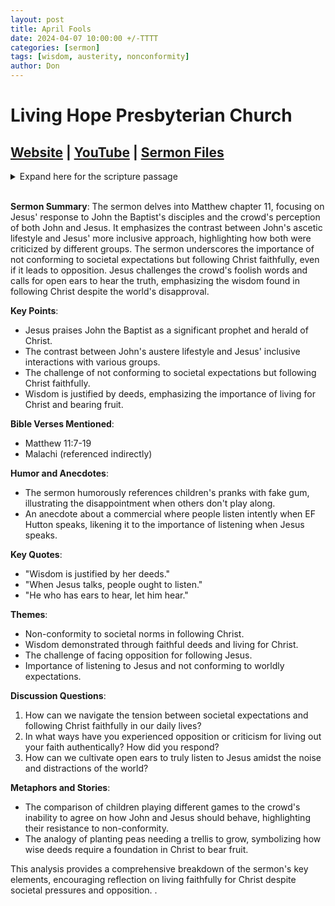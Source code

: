 ```yaml
---
layout: post
title: April Fools
date: 2024-04-07 10:00:00 +/-TTTT
categories: [sermon]
tags: [wisdom, austerity, nonconformity]
author: Don
---
```

# Living Hope Presbyterian Church 

## [Website](https://www.livinghopepresbyterian.org/) | [YouTube](https://www.youtube.com/@LivingHopePresbyterianChurch) | [Sermon Files](https://github.com/jobian-ai/LHP-Sermons/tree/main/sermons/24-04-07)

<details closed>
  <summary>Expand here for the scripture passage</summary>
<br/><br/><b>Matthew 11</b>
<br/><br/><i>
Matthew 11: 7 As they went away, Jesus began to speak to the crowds concerning John: “What did you go out into the wilderness to see? A reed shaken by the wind? 8 What then did you go out to see? A man dressed in soft clothing? Behold, those who wear soft clothing are in kings’ houses. 9 What then did you go out to see? A prophet? Yes, I tell you, and more than a prophet. 10 This is he of whom it is written,<br/><br/>
 “‘Behold, I send my messenger before your face,<br/><br/>
	who will prepare your way before you.’<br/><br/>
11 Truly, I say to you, among those born of women there has arisen no one greater than John the Baptist. Yet the one who is least in the kingdom of heaven is greater than he. 12 From the days of John the Baptist until now the kingdom of heaven has suffered violence, and the violent take it by force. 13 For all the Prophets and the Law prophesied until John, 14 and if you are willing to accept it, he is Elijah who is to come. 15 He who has ears to hear, let him hear.<br/><br/>
16 “But to what shall I compare this generation? It is like children sitting in the marketplaces and calling to their playmates,<br/><br/>
17 “‘We played the flute for you, and you did not dance; we sang a dirge, and you did not mourn.’<br/><br/>
18 For John came neither eating nor drinking, and they say, ‘He has a demon.’ 19 The Son of Man came eating and drinking, and they say, ‘Look at him! A glutton and a drunkard, a friend of tax collectors and sinners!’ Yet wisdom is justified by her deeds.” 
<br/><br/></i>
ESV: The Holy Bible, English Standard Version ©2011 Crossway Bibles, a division of Good News Publishers.  All rights reserved.
<br/><br/>
</details>
<br/>

**Sermon Summary**:
The sermon delves into Matthew chapter 11, focusing on Jesus' response to John the Baptist's disciples and the crowd's perception of both John and Jesus. It emphasizes the contrast between John's ascetic lifestyle and Jesus' more inclusive approach, highlighting how both were criticized by different groups. The sermon underscores the importance of not conforming to societal expectations but following Christ faithfully, even if it leads to opposition. Jesus challenges the crowd's foolish words and calls for open ears to hear the truth, emphasizing the wisdom found in following Christ despite the world's disapproval.

**Key Points**:
- Jesus praises John the Baptist as a significant prophet and herald of Christ.
- The contrast between John's austere lifestyle and Jesus' inclusive interactions with various groups.
- The challenge of not conforming to societal expectations but following Christ faithfully.
- Wisdom is justified by deeds, emphasizing the importance of living for Christ and bearing fruit.

**Bible Verses Mentioned**:
- Matthew 11:7-19
- Malachi (referenced indirectly)

**Humor and Anecdotes**:
- The sermon humorously references children's pranks with fake gum, illustrating the disappointment when others don't play along.
- An anecdote about a commercial where people listen intently when EF Hutton speaks, likening it to the importance of listening when Jesus speaks.

**Key Quotes**:
- "Wisdom is justified by her deeds."
- "When Jesus talks, people ought to listen."
- "He who has ears to hear, let him hear."

**Themes**:
- Non-conformity to societal norms in following Christ.
- Wisdom demonstrated through faithful deeds and living for Christ.
- The challenge of facing opposition for following Jesus.
- Importance of listening to Jesus and not conforming to worldly expectations.

**Discussion Questions**:
1. How can we navigate the tension between societal expectations and following Christ faithfully in our daily lives?
2. In what ways have you experienced opposition or criticism for living out your faith authentically? How did you respond?
3. How can we cultivate open ears to truly listen to Jesus amidst the noise and distractions of the world?

**Metaphors and Stories**:
- The comparison of children playing different games to the crowd's inability to agree on how John and Jesus should behave, highlighting their resistance to non-conformity.
- The analogy of planting peas needing a trellis to grow, symbolizing how wise deeds require a foundation in Christ to bear fruit.

This analysis provides a comprehensive breakdown of the sermon's key elements, encouraging reflection on living faithfully for Christ despite societal pressures and opposition.
.
